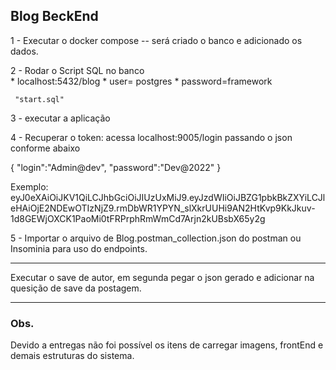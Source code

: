 ## Blog BeckEnd  

1 - Executar o docker compose -- será criado o banco e adicionado os dados. 

2 - Rodar o Script SQL no banco  
     * localhost:5432/blog
     * user= postgres
     * password=framework

     "start.sql"

3 - executar a aplicação 

4 - Recuperar o token:
    acessa localhost:9005/login passando o json conforme abaixo 

{
"login":"Admin@dev",
"password":"Dev@2022"
}

Exemplo:
 eyJ0eXAiOiJKV1QiLCJhbGciOiJIUzUxMiJ9.eyJzdWIiOiJBZG1pbkBkZXYiLCJleHAiOjE2NDEwOTIzNjZ9.rmDbWR1YPYN_slXkrUUHi9AN2HtKvp9KkJkuv-1d8GEWjOXCK1PaoMi0tFRPrphRmWmCd7Arjn2kUBsbX65y2g

5 - Importar o arquivo de Blog.postman_collection.json do postman ou Insominia para uso do endpoints. 

***
Executar o save de autor, em segunda pegar o json gerado e adicionar na quesição de save da postagem. 
***


### Obs. 
Devido a entregas não foi possível os itens de carregar imagens, frontEnd e demais estruturas do sistema. 












